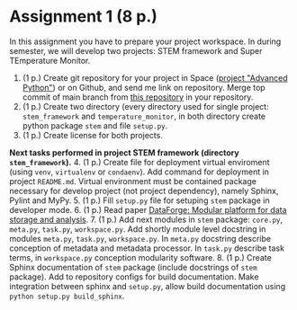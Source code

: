 # Assignment 1 (8 p.)

In this assignment you have to prepare your project workspace.
In during semester, we will develop two projects: STEM framework and Super TEmperature Monitor.

1. (1 p.) Create git repository for your project in Space ([project "Advanced Python"](https://mipt-npm.jetbrains.space/p/advanced-python-2021)) or on Github, and send me link on repository. Merge top commit of main branch from [this repository](https://github.com/Zelenyy/advanced-python-homework) in your repository.
2. (1 p.) Create two directory (every directory used for single project: `stem_framework` and `temperature_monitor`, in both directory create python package `stem` and file `setup.py`. 
3. (1 p.) Create license for both projects.

**Next tasks performed in project STEM framework (directory `stem_framework`).**
4. (1 p.) Create file for deployment virtual enviroment (using `venv`, `virtualenv` or `condaenv`). Add command for deployment in project `README.md`. Virtual environment must be contained package necessary for develop project (not project dependency), namely Sphinx, Pylint and MyPy. 
5. (1 p.) Fill `setup.py` file for setuping `stem` package in developer mode.
6. (1 p.) Read paper [DataForge: Modular platform for data storage and analysis](http://dx.doi.org/10.1051/epjconf/201817705003).
7. (1 p.) Add next modules in `stem` package: `core.py`, `meta.py`, `task.py`, `workspace.py`. Add shortly module level docstring in modules `meta.py`, `task.py`, `workspace.py`. In `meta.py` docstring describe conception of metadata and metadata processor. In `task.py` describe task terms, in `workspace.py` conception modularity software.
8. (1 p.) Create Sphinx documentation of `stem` package (include docstrings of `stem` package). Add to repository configs for build documentation. Make integration between sphinx and `setup.py`, allow build documentation using `python setup.py build_sphinx`.
